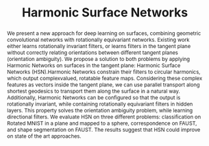 ---
title: "Harmonic Surface Networks"
layout: publication
categories:
  - Publications
tags:
  - Deep learning
  - Surfaces
  - Geometry processing
  - Convolutional Neural Networks
  - Rotational Equivariance
  - Machine Learning
last_modified_at: 2019-10-08T15:10:40-01:00
abstract: "We present a new approach for deep learning on surfaces, combining geometric convolutional networks with rotationally equivariant networks. Existing work either learns rotationally invariant filters, or learns filters in the tangent plane without correctly relating orientations between different tangent planes (orientation ambiguity). We propose a solution to both problems by applying Harmonic Networks on surfaces in the tangent plane: Harmonic Surface Networks (HSN).Harmonic Networks constrain their filters to circular harmonics, which output complexvalued, rotatable feature maps. Considering these complex features as vectors inside the tangent plane, we can use parallel transport along shortest geodesics to transport them along the surface in a natural way. Additionally, Harmonic Networks can be configured so that the output is rotationally invariant, while containing rotationally equivariant filters in hidden layers. This property solves the orientation ambiguity problem, while learning directional filters. We evaluate HSN on three different problems: classification on Rotated MNIST in a plane and mapped to a sphere, correspondence on FAUST, and shape segmentation on FAUST. The results suggest that HSN could improve on state of the art approaches."
authors: "R. Wiersma"
venue: "Master Thesis"
type: "MastersThesis"
pdf: "http://resolver.tudelft.nl/uuid:931ee653-eb26-40c2-8f54-9c5835fd6fba" 
bib: "@MastersThesis{Wiersma2019,<br />
  &nbsp;&nbsp;author   = {Wiersma, Ruben},<br />
  &nbsp;&nbsp;school   = {Delft University of Technology},<br />
  &nbsp;&nbsp;title    = {Harmonic Surface Networks},<br />
  &nbsp;&nbsp;year     = {2019},<br />
  &nbsp;&nbsp;month    = {oct},<br />
  &nbsp;&nbsp;url      = {http://resolver.tudelft.nl/uuid:931ee653-eb26-40c2-8f54-9c5835fd6fba}<br />
}"
---
